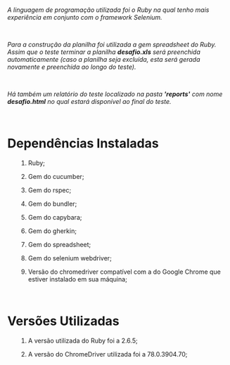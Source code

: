 <br>

*<p>A linguagem de programação utilizada foi o Ruby na qual tenho mais experiência  em conjunto com o framework Selenium.</p>*

<br>

*<p>Para a construção da planilha foi utilizada a gem spreadsheet do Ruby. Assim que o teste terminar a planilha <b>desafio.xls</b> será preenchida automaticamente (caso a planilha seja excluída, esta será gerada novamente e preenchida ao longo do teste).</p>*

<br>

*<p>Há também um relatório do teste localizado na pasta <b>'reports'</b> com nome <b>desafio.html</b> no qual estará disponível ao final do teste.</p>*

<br>

Dependências Instaladas
======

<ol>

   1. Ruby;

   2. Gem do cucumber;

   3. Gem do rspec;

   4. Gem do bundler;

   5. Gem do capybara;

   6. Gem do gherkin;

   7. Gem do spreadsheet;

   8. Gem do selenium webdriver;

   9. Versão do chromedriver compatível com a do Google Chrome que estiver instalado em sua máquina;

<br>

</ol>

Versões Utilizadas
======
<ol>

  1. A versão utilizada do Ruby foi a 2.6.5;

  2. A versão do ChromeDriver utilizada foi a 78.0.3904.70;

</ol>
